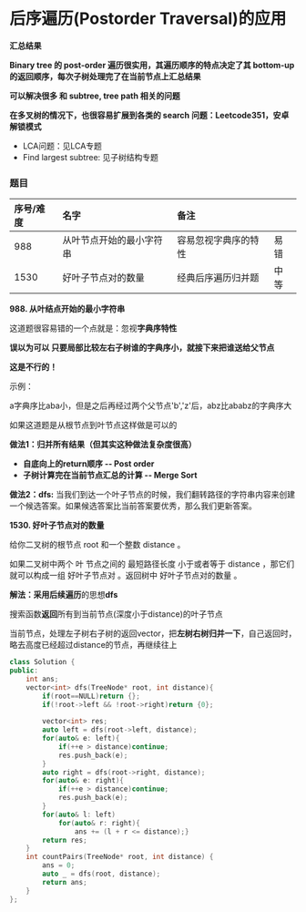 # 后序遍历\(Postorder Traversal\)的应用

**汇总结果**

**Binary tree 的 post-order 遍历很实用，其遍历顺序的特点决定了其 bottom-up 的返回顺序，每次子树处理完了在当前节点上汇总结果**

**可以解决很多 和 subtree, tree path 相关的问题**

**在多叉树的情况下，也很容易扩展到各类的 search 问题：Leetcode351，安卓解锁模式**

* LCA问题：见LCA专题
* Find largest subtree: 见子树结构专题

### 题目

| 序号/难度 | 名字 | 备注 |  |
| :--- | :--- | :--- | :--- |
| 988 | 从叶节点开始的最小字符串 | 容易忽视字典序的特性 | 易错 |
| 1530 | 好叶子节点对的数量 | 经典后序遍历归并题 | 中等 |

**988. 从叶结点开始的最小字符串**

这道题很容易错的一个点就是：忽视**字典序特性**

**误以为可以 只要局部比较左右子树谁的字典序小，就接下来把谁送给父节点**

**这是不行的！**

示例：

a字典序比aba小，但是之后再经过两个父节点'b','z'后，abz比ababz的字典序大

如果这道题是从根节点到叶节点这样做是可以的

**做法1：归并所有结果（但其实这种做法复杂度很高）**

* **自底向上的return顺序 -- Post order**
* **子树计算完在当前节点汇总的计算 -- Merge Sort**

**做法2：dfs:** 当我们到达一个叶子节点的时候，我们翻转路径的字符串内容来创建一个候选答案。如果候选答案比当前答案要优秀，那么我们更新答案。

**1530. 好叶子节点对的数量**

给你二叉树的根节点 root 和一个整数 distance 。

如果二叉树中两个 叶 节点之间的 最短路径长度 小于或者等于 distance ，那它们就可以构成一组 好叶子节点对 。返回树中 好叶子节点对的数量 。

**解法：**采用**后续遍历**的思想**dfs**

搜索函数**返回**所有到当前节点\(深度小于distance\)的叶子节点

当前节点，处理左子树右子树的返回vector，把**左树右树归并一下**，自己返回时，略去高度已经超过distance的节点，再继续往上

```cpp
class Solution {
public:
    int ans;
    vector<int> dfs(TreeNode* root, int distance){
        if(root==NULL)return {};
        if(!root->left && !root->right)return {0};
        
        vector<int> res;
        auto left = dfs(root->left, distance);
        for(auto& e: left){
            if(++e > distance)continue;
            res.push_back(e);
        }
        auto right = dfs(root->right, distance);
        for(auto& e: right){
            if(++e > distance)continue;
            res.push_back(e);
        }
        for(auto& l: left)
            for(auto& r: right){
                ans += (l + r <= distance);}
        return res; 
    }
    int countPairs(TreeNode* root, int distance) {
        ans = 0;
        auto _ = dfs(root, distance);
        return ans;
    }
};
```

